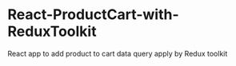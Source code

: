 # React-ProductCart-with-ReduxToolkit
 React app to add product to cart data query apply by Redux toolkit
